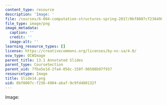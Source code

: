 ```yaml
---
content_type: resource
description: 'Image: '
file: /courses/6-004-computation-structures-spring-2017/0bf8007cf2364904abaf9c9fd480132f_Slide14.png
file_type: image/png
image_metadata:
  caption: ''
  credit: ''
  image-alt: ''
learning_resource_types: []
license: https://creativecommons.org/licenses/by-nc-sa/4.0/
ocw_type: OCWImage
parent_title: 13.1 Annotated Slides
parent_type: CourseSection
parent_uid: 7fba5e1d-2fa4-056c-150f-90508b97f937
resourcetype: Image
title: Slide14.png
uid: 0bf8007c-f236-4904-abaf-9c9fd480132f
---
```

Image: 